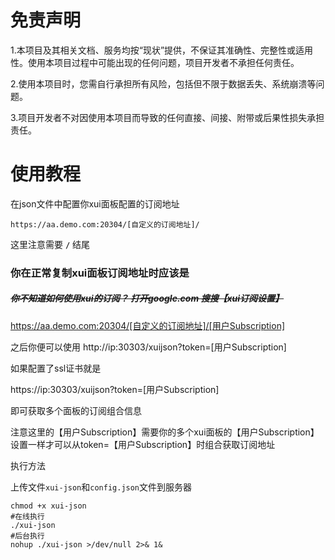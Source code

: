 # 免责声明

1.本项目及其相关文档、服务均按“现状”提供，不保证其准确性、完整性或适用性。使用本项目过程中可能出现的任何问题，项目开发者不承担任何责任。

2.使用本项目时，您需自行承担所有风险，包括但不限于数据丢失、系统崩溃等问题。

3.项目开发者不对因使用本项目而导致的任何直接、间接、附带或后果性损失承担责任。



# 使用教程

在json文件中配置你xui面板配置的订阅地址


```
https://aa.demo.com:20304/[自定义的订阅地址]/
```

这里注意需要  **`/`**  结尾

### 你在正常复制xui面板订阅地址时应该是

##### ~~你不知道如何使用xui的订阅？  打开google.com  搜搜【xui订阅设置】~~

https://aa.demo.com:20304/[自定义的订阅地址]/[用户Subscription]

之后你便可以使用
http://ip:30303/xuijson?token=[用户Subscription]

如果配置了ssl证书就是

https://ip:30303/xuijson?token=[用户Subscription]

即可获取多个面板的订阅组合信息

注意这里的【用户Subscription】需要你的多个xui面板的【用户Subscription】设置一样才可以从token=【用户Subscription】时组合获取订阅地址

执行方法

上传文件`xui-json`和`config.json`文件到服务器

```shell
chmod +x xui-json
#在线执行
./xui-json
#后台执行
nohup ./xui-json >/dev/null 2>& 1&
```



